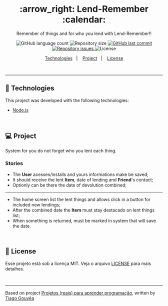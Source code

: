 <br/>

<h1 align="center">
  :arrow_right: Lend-Remember :calendar:
</h1>

<p align="center">Remember of things and for who you lend with Lend-Remember!!</p>

<p align="center">
  <img alt="GitHub language count" src="https://img.shields.io/github/languages/count/alefemoreira/lend-remember?color=blue">

  <img alt="Repository size" src="https://img.shields.io/github/repo-size/alefemoreira/lend-remember?color=blue">
  
  <a href="https://github.com/alefemoreira/lend-remember/commits/master">
    <img alt="GitHub last commit" src="https://img.shields.io/github/last-commit/alefemoreira/lend-remember?color=blue">
  </a>

  <a href="https://github.com/alefemoreira/lend-remember/issues">
    <img alt="Repository issues" src="https://img.shields.io/github/issues/alefemoreira/lend-remember?color=blue">
  </a>

  <img alt="License" src="https://img.shields.io/badge/license-MIT-brightgreen?color=blue">
</p>

<p align="center">
  <a href="#rocket-technologies">Technologies</a>&nbsp;&nbsp;&nbsp;|&nbsp;&nbsp;&nbsp;
  <a href="#computer-project">Project</a>&nbsp;&nbsp;&nbsp;|&nbsp;&nbsp;&nbsp;
  <a href="#memo-license">License</a>
</p>

<br/>

---

## :rocket: Technologies

This project was developed with the following technologies:

- [Node.js](https://nodejs.org/en/)

<br/>

## :computer: Project

System for you do not forget who you lent each thing.

### Stories

- The **User** acesses/installs and yours informations make be saved;
- It should receive the lent **Item**, date of lending and **Friend**'s contact;
- Optionly can be there the date of devolution combined;
---
- The home screen list the lent things and allows click in a button for included new lendings;
- After the combined date the **Item** must stay destacado on lent things list;
- When something is returned, must be marked in system that will save the date.

<br/>

## :memo: License

Esse projeto está sob a licença MIT. Veja o arquivo [LICENSE](LICENSE) para mais detalhes.

<br/>

---

Based on project [Projetos (reais) para aprender programação](https://www.tiagogouvea.com.br/profissional/projetos-reais-aprender-programacao/), written by [Tiago Gouvêa](https://github.com/TiagoGouvea)
